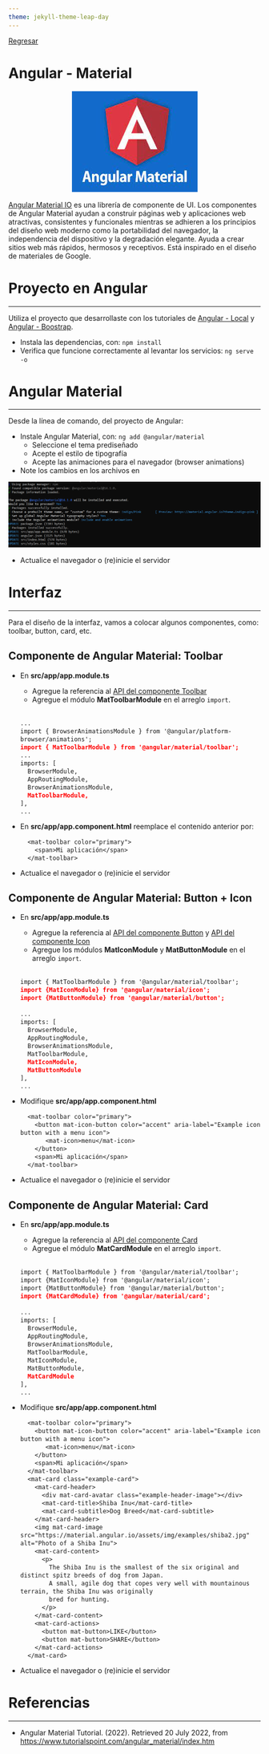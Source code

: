 ```yaml
---
theme: jekyll-theme-leap-day
---
```


[Regresar](/DAWM-2022/)

Angular - Material 
==================

<p align="center">
  <img src="imagenes/angular_material.jfif">
</p>


[Angular Material IO](https://material.angular.io/) es una librería de componente de UI. Los componentes de Angular Material ayudan a construir páginas web y aplicaciones web atractivas, consistentes y funcionales mientras se adhieren a los principios del diseño web moderno como la portabilidad del navegador, la independencia del dispositivo y la degradación elegante. Ayuda a crear sitios web más rápidos, hermosos y receptivos. Está inspirado en el diseño de materiales de Google.

Proyecto en Angular
===================

* * *

Utiliza el proyecto que desarrollaste con los tutoriales de [Angular - Local](https://dawfiec.github.io/DAWM-2022/tutoriales/angular_local.html) y [Angular - Boostrap](https://dawfiec.github.io/DAWM-2022/tutoriales/angular_bootstrap.html).

* Instala las dependencias, con: `npm install`
* Verifica que funcione correctamente al levantar los servicios: `ng serve -o`


Angular Material
================

* * *

Desde la línea de comando, del proyecto de Angular:

* Instale Angular Material, con: `ng add @angular/material`
  + Seleccione el tema prediseñado
  + Acepte el estilo de tipografía
  + Acepte las animaciones para el navegador (browser animations)
* Note los cambios en los archivos en

<p align="center">
  <img src="imagenes/angular_material_instalacion.png">
</p>

* Actualice el navegador o (re)inicie el servidor

Interfaz
========

* * *

Para el diseño de la interfaz, vamos a colocar algunos componentes, como: toolbar, button, card, etc.

**Componente de Angular Material:** Toolbar
-------------------------------------------

* En **src/app/app.module.ts**
  + Agregue la referencia al [API del componente Toolbar](https://material.angular.io/components/toolbar/api) 
  + Agregue el módulo **MatToolbarModule** en el arreglo `import`.
 
  <pre><code>
  ...  
  import { BrowserAnimationsModule } from '@angular/platform-browser/animations';  
  <b style="color: red">import { MatToolbarModule } from '@angular/material/toolbar';</b>
  ...  
  imports: [  
    BrowserModule,  
    AppRoutingModule,  
    BrowserAnimationsModule,  
    <b style="color: red">MatToolbarModule,</b>
  ],  
  ...
  </code></pre>

* En **src/app/app.component.html** reemplace el contenido anterior por:

  ```
    <mat-toolbar color="primary">
      <span>Mi aplicación</span>
    </mat-toolbar>
  ```  

* Actualice el navegador o (re)inicie el servidor

**Componente de Angular Material:** Button + Icon
-------------------------------------------------

* En **src/app/app.module.ts**
  + Agregue la referencia al [API del componente Button](https://material.angular.io/components/button/overview) y [API del componente Icon](https://material.angular.io/components/icon/api)
  + Agregue los módulos **MatIconModule** y **MatButtonModule** en el arreglo `import`.


  <pre><code>
  import { MatToolbarModule } from '@angular/material/toolbar';  
  <b style="color: red">import {MatIconModule} from '@angular/material/icon';  
  import {MatButtonModule} from '@angular/material/button';</b>

  ...  
  imports: [  
    BrowserModule,  
    AppRoutingModule,  
    BrowserAnimationsModule,  
    MatToolbarModule,  
    <b style="color: red">MatIconModule,  
    MatButtonModule</b>
  ],  
  ...
  </code></pre>

* Modifique **src/app/app.component.html**

  ```
    <mat-toolbar color="primary">  
      <button mat-icon-button color="accent" aria-label="Example icon button with a menu icon">  
         <mat-icon>menu</mat-icon>  
      </button>  
      <span>Mi aplicación</span>  
    </mat-toolbar>
  ```

* Actualice el navegador o (re)inicie el servidor


**Componente de Angular Material:** Card
-------------------------------------------------

* En **src/app/app.module.ts**
  + Agregue la referencia al [API del componente Card](https://material.angular.io/components/card/api)
  + Agregue el módulo **MatCardModule** en el arreglo `import`.


  <pre><code>
  import { MatToolbarModule } from '@angular/material/toolbar';
  import {MatIconModule} from '@angular/material/icon';  
  import {MatButtonModule} from '@angular/material/button';
  <b style="color: red">import {MatCardModule} from '@angular/material/card';</b>

  ...  
  imports: [  
    BrowserModule,  
    AppRoutingModule,  
    BrowserAnimationsModule,  
    MatToolbarModule,
    MatIconModule,  
    MatButtonModule,  
    <b style="color: red">MatCardModule</b>
  ],  
  ...
  </code></pre>

* Modifique **src/app/app.component.html**

  ```
    <mat-toolbar color="primary">  
      <button mat-icon-button color="accent" aria-label="Example icon button with a menu icon">  
         <mat-icon>menu</mat-icon>  
      </button>  
      <span>Mi aplicación</span>  
    </mat-toolbar>
    <mat-card class="example-card">
      <mat-card-header>
        <div mat-card-avatar class="example-header-image"></div>
        <mat-card-title>Shiba Inu</mat-card-title>
        <mat-card-subtitle>Dog Breed</mat-card-subtitle>
      </mat-card-header>
      <img mat-card-image src="https://material.angular.io/assets/img/examples/shiba2.jpg" alt="Photo of a Shiba Inu">
      <mat-card-content>
        <p>
          The Shiba Inu is the smallest of the six original and distinct spitz breeds of dog from Japan.
          A small, agile dog that copes very well with mountainous terrain, the Shiba Inu was originally
          bred for hunting.
        </p>
      </mat-card-content>
      <mat-card-actions>
        <button mat-button>LIKE</button>
        <button mat-button>SHARE</button>
      </mat-card-actions>
    </mat-card>
  ```

* Actualice el navegador o (re)inicie el servidor


Referencias 
===========

* * *

* Angular Material Tutorial. (2022). Retrieved 20 July 2022, from https://www.tutorialspoint.com/angular_material/index.htm